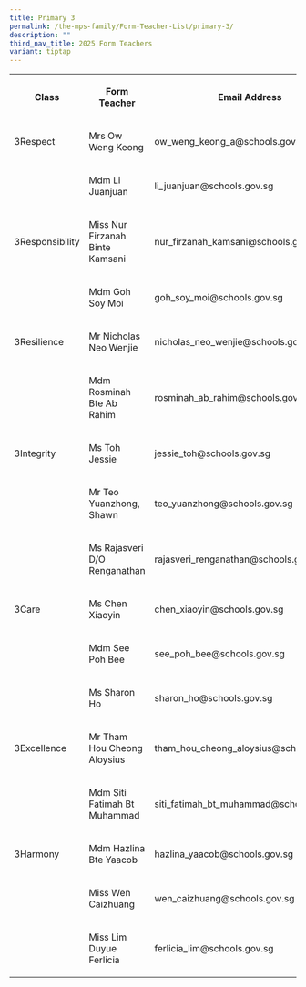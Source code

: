 ```yaml
---
title: Primary 3
permalink: /the-mps-family/Form-Teacher-List/primary-3/
description: ""
third_nav_title: 2025 Form Teachers
variant: tiptap
---
```

<table style="minWidth: 75px">
<colgroup>
<col>
<col>
<col>
</colgroup>
<tbody>
<tr>
<th rowspan="1" colspan="1">
<p>Class</p>
</th>
<th rowspan="1" colspan="1">
<p>Form Teacher</p>
</th>
<th rowspan="1" colspan="1">
<p>Email Address</p>
</th>
</tr>
<tr>
<td rowspan="1" colspan="1">
<p>3Respect</p>
</td>
<td rowspan="1" colspan="1">
<p>Mrs Ow Weng Keong</p>
</td>
<td rowspan="1" colspan="1">
<p>ow_weng_keong_a@schools.gov.sg</p>
</td>
</tr>
<tr>
<td rowspan="1" colspan="1">
<p></p>
</td>
<td rowspan="1" colspan="1">
<p>Mdm Li Juanjuan</p>
</td>
<td rowspan="1" colspan="1">
<p>li_juanjuan@schools.gov.sg</p>
</td>
</tr>
<tr>
<td rowspan="1" colspan="1">
<p>3Responsibility</p>
</td>
<td rowspan="1" colspan="1">
<p>Miss Nur Firzanah Binte Kamsani</p>
</td>
<td rowspan="1" colspan="1">
<p>nur_firzanah_kamsani@schools.gov.sg</p>
</td>
</tr>
<tr>
<td rowspan="1" colspan="1">
<p></p>
</td>
<td rowspan="1" colspan="1">
<p>Mdm Goh Soy Moi</p>
</td>
<td rowspan="1" colspan="1">
<p>goh_soy_moi@schools.gov.sg</p>
</td>
</tr>
<tr>
<td rowspan="1" colspan="1">
<p>3Resilience</p>
</td>
<td rowspan="1" colspan="1">
<p>Mr Nicholas Neo Wenjie</p>
</td>
<td rowspan="1" colspan="1">
<p>nicholas_neo_wenjie@schools.gov.sg</p>
</td>
</tr>
<tr>
<td rowspan="1" colspan="1">
<p></p>
</td>
<td rowspan="1" colspan="1">
<p>Mdm Rosminah Bte Ab Rahim</p>
</td>
<td rowspan="1" colspan="1">
<p>rosminah_ab_rahim@schools.gov.sg</p>
</td>
</tr>
<tr>
<td rowspan="1" colspan="1">
<p>3Integrity</p>
</td>
<td rowspan="1" colspan="1">
<p>Ms Toh Jessie</p>
</td>
<td rowspan="1" colspan="1">
<p>jessie_toh@schools.gov.sg</p>
</td>
</tr>
<tr>
<td rowspan="1" colspan="1">
<p></p>
</td>
<td rowspan="1" colspan="1">
<p>Mr Teo Yuanzhong, Shawn</p>
</td>
<td rowspan="1" colspan="1">
<p>teo_yuanzhong@schools.gov.sg</p>
</td>
</tr>
<tr>
<td rowspan="1" colspan="1">
<p></p>
</td>
<td rowspan="1" colspan="1">
<p>Ms Rajasveri D/O Renganathan</p>
</td>
<td rowspan="1" colspan="1">
<p>rajasveri_renganathan@schools.gov.sg</p>
</td>
</tr>
<tr>
<td rowspan="1" colspan="1">
<p>3Care</p>
</td>
<td rowspan="1" colspan="1">
<p>Ms Chen Xiaoyin</p>
</td>
<td rowspan="1" colspan="1">
<p>chen_xiaoyin@schools.gov.sg</p>
</td>
</tr>
<tr>
<td rowspan="1" colspan="1">
<p></p>
</td>
<td rowspan="1" colspan="1">
<p>Mdm See Poh Bee</p>
</td>
<td rowspan="1" colspan="1">
<p>see_poh_bee@schools.gov.sg</p>
</td>
</tr>
<tr>
<td rowspan="1" colspan="1">
<p></p>
</td>
<td rowspan="1" colspan="1">
<p>Ms Sharon Ho</p>
</td>
<td rowspan="1" colspan="1">
<p>sharon_ho@schools.gov.sg</p>
</td>
</tr>
<tr>
<td rowspan="1" colspan="1">
<p>3Excellence</p>
</td>
<td rowspan="1" colspan="1">
<p>Mr Tham Hou Cheong Aloysius</p>
</td>
<td rowspan="1" colspan="1">
<p>tham_hou_cheong_aloysius@schools.gov.sg</p>
</td>
</tr>
<tr>
<td rowspan="1" colspan="1">
<p></p>
</td>
<td rowspan="1" colspan="1">
<p>Mdm Siti Fatimah Bt Muhammad</p>
</td>
<td rowspan="1" colspan="1">
<p>siti_fatimah_bt_muhammad@schools.gov.sg</p>
</td>
</tr>
<tr>
<td rowspan="1" colspan="1">
<p>3Harmony</p>
</td>
<td rowspan="1" colspan="1">
<p>Mdm Hazlina Bte Yaacob</p>
</td>
<td rowspan="1" colspan="1">
<p>hazlina_yaacob@schools.gov.sg</p>
</td>
</tr>
<tr>
<td rowspan="1" colspan="1">
<p></p>
</td>
<td rowspan="1" colspan="1">
<p>Miss Wen Caizhuang</p>
</td>
<td rowspan="1" colspan="1">
<p>wen_caizhuang@schools.gov.sg</p>
</td>
</tr>
<tr>
<td rowspan="1" colspan="1">
<p></p>
</td>
<td rowspan="1" colspan="1">
<p>Miss Lim Duyue Ferlicia</p>
</td>
<td rowspan="1" colspan="1">
<p>ferlicia_lim@schools.gov.sg</p>
</td>
</tr>
</tbody>
</table>
<p></p>